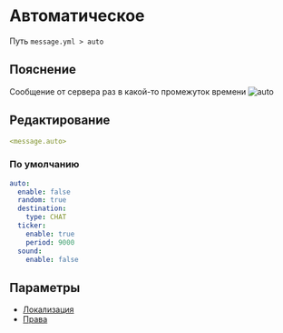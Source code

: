 # Автоматическое
Путь `message.yml > auto`

## Пояснение
Сообщение от сервера раз в какой-то промежуток времени
![auto](/auto.png)

## Редактирование
```yaml
<message.auto>
```

### По умолчанию
```yaml
auto:
  enable: false
  random: true
  destination:
    type: CHAT
  ticker:
    enable: true
    period: 9000
  sound:
    enable: false
```

## Параметры

- [Локализация](/docs/localizations/ru_ru/message/auto/)
- [Права](/docs/permission/message/auto/)

<!--@include: @/parts/enable.md-->
<!--@include: @/parts/random.md-->
<!--@include: @/parts/destination.md-->
<!--@include: @/parts/ticker.md-->
<!--@include: @/parts/sound.md-->
